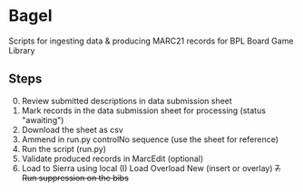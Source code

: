 # Bagel
 Scripts for ingesting data & producing MARC21 records for BPL Board Game Library

## Steps
0. Review submitted descriptions in data submission sheet
1. Mark records in the data submission sheet for processing (status "awaiting")
2. Download the sheet as csv
3. Ammend in run.py controlNo sequence (use the sheet for reference)
4. Run the script (run.py)
5. Validate produced records in MarcEdit (optional)
6. Load to Sierra using local (I) Load Overload New (insert or overlay)
~~7. Run suppression on the bibs~~
